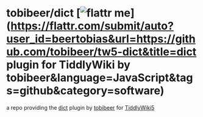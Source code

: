 tobibeer/dict [![flattr me](http://api.flattr.com/button/flattr-badge-large.png)](https://flattr.com/submit/auto?user_id=beertobias&url=https://github.com/tobibeer/tw5-dict&title=dict plugin for TiddlyWiki by tobibeer&language=JavaScript&tags=github&category=software)
=================

a repo providing the [dict](https://tobibeer.github.io/tw5-plugins#dict) plugin by [tobibeer](https://github.com/tobibeer) for [TiddlyWiki5](http://tiddlywiki.com)